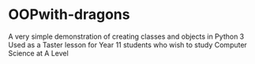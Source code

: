 # OOPwith-dragons
A very simple demonstration of creating classes and objects in Python 3
Used as a Taster lesson for Year 11 students who wish to study Computer Science at A Level

